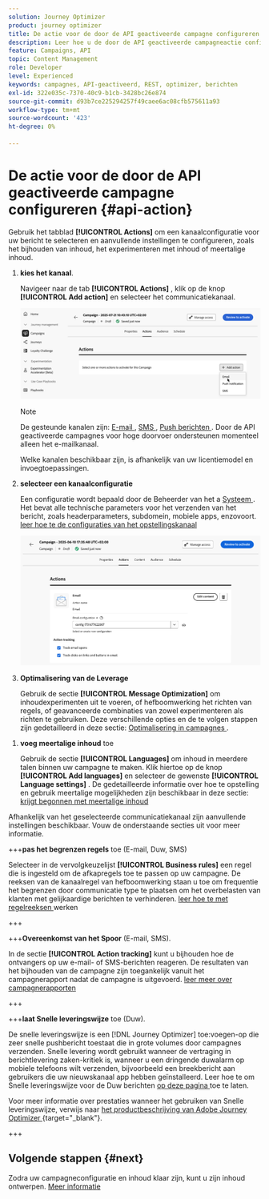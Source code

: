```yaml
---
solution: Journey Optimizer
product: journey optimizer
title: De actie voor de door de API geactiveerde campagne configureren
description: Leer hoe u de door de API geactiveerde campagneactie configureert.
feature: Campaigns, API
topic: Content Management
role: Developer
level: Experienced
keywords: campagnes, API-geactiveerd, REST, optimizer, berichten
exl-id: 322e035c-7370-40c9-b1cb-3428bc26e874
source-git-commit: d93b7ce225294257f49caee6ac08cfb575611a93
workflow-type: tm+mt
source-wordcount: '423'
ht-degree: 0%

---
```


# De actie voor de door de API geactiveerde campagne configureren {#api-action}

Gebruik het tabblad **[!UICONTROL Actions]** om een kanaalconfiguratie voor uw bericht te selecteren en aanvullende instellingen te configureren, zoals het bijhouden van inhoud, het experimenteren met inhoud of meertalige inhoud.

1. **kies het kanaal**.

   Navigeer naar de tab **[!UICONTROL Actions]** , klik op de knop **[!UICONTROL Add action]** en selecteer het communicatiekanaal.

   ![](assets/api-triggered-channel.png)

   >[!NOTE]
   >
   >De gesteunde kanalen zijn: [ E-mail ](../email/get-started-email.md), [ SMS ](../sms/get-started-sms.md), [ Push berichten ](../push/get-started-push.md). Door de API geactiveerde campagnes voor hoge doorvoer ondersteunen momenteel alleen het e-mailkanaal.
   >
   >Welke kanalen beschikbaar zijn, is afhankelijk van uw licentiemodel en invoegtoepassingen.

1. **selecteer een kanaalconfiguratie**

   Een configuratie wordt bepaald door de Beheerder van het a [ Systeem ](../start/path/administrator.md). Het bevat alle technische parameters voor het verzenden van het bericht, zoals headerparameters, subdomein, mobiele apps, enzovoort. [ leer hoe te de configuraties van het opstellingskanaal ](../configuration/channel-surfaces.md)

   ![](assets/api-triggered-create-campaign-action.png)

1. **Optimalisering van de Leverage**

   Gebruik de sectie **[!UICONTROL Message Optimization]** om inhoudexperimenten uit te voeren, of hefboomwerking het richten van regels, of geavanceerde combinaties van zowel experimenteren als richten te gebruiken. Deze verschillende opties en de te volgen stappen zijn gedetailleerd in deze sectie: [ Optimalisering in campagnes ](campaigns-message-optimization.md).
<!--
1. **Create a content experiment**

    Use the **[!UICONTROL Content experiment]** section to define multiple delivery treatments in order to measure which one performs best for your target audience. Click the **[!UICONTROL Create experiment]** button then follow the steps detailed in this section: [Create a content experiment](../content-management/content-experiment.md).-->

1. **voeg meertalige inhoud** toe

   Gebruik de sectie **[!UICONTROL Languages]** om inhoud in meerdere talen binnen uw campagne te maken. Klik hiertoe op de knop **[!UICONTROL Add languages]** en selecteer de gewenste **[!UICONTROL Language settings]** . De gedetailleerde informatie over hoe te opstelling en gebruik meertalige mogelijkheden zijn beschikbaar in deze sectie: [ krijgt begonnen met meertalige inhoud ](../content-management/multilingual-gs.md)

Afhankelijk van het geselecteerde communicatiekanaal zijn aanvullende instellingen beschikbaar. Vouw de onderstaande secties uit voor meer informatie.

+++**pas het begrenzen regels** toe (E-mail, Duw, SMS)

Selecteer in de vervolgkeuzelijst **[!UICONTROL Business rules]** een regel die is ingesteld om de afkapregels toe te passen op uw campagne. De reeksen van de kanaalregel van hefboomwerking staan u toe om frequentie het begrenzen door communicatie type te plaatsen om het overbelasten van klanten met gelijkaardige berichten te verhinderen. [ leer hoe te met regelreeksen ](../conflict-prioritization/rule-sets.md) werken

+++

+++**Overeenkomst van het Spoor** (E-mail, SMS).

In de sectie **[!UICONTROL Action tracking]** kunt u bijhouden hoe de ontvangers op uw e-mail- of SMS-berichten reageren. De resultaten van het bijhouden van de campagne zijn toegankelijk vanuit het campagnerapport nadat de campagne is uitgevoerd. [ leer meer over campagnerapporten ](../reports/campaign-global-report-cja.md)

+++

+++**laat Snelle leveringswijze** toe (Duw).

De snelle leveringswijze is een [!DNL Journey Optimizer] toe:voegen-op die zeer snelle pushbericht toestaat die in grote volumes door campagnes verzenden. Snelle levering wordt gebruikt wanneer de vertraging in berichtlevering zaken-kritiek is, wanneer u een dringende duwalarm op mobiele telefoons wilt verzenden, bijvoorbeeld een breekbericht aan gebruikers die uw nieuwskanaal app hebben geïnstalleerd. Leer hoe te om Snelle leveringswijze voor de Duw berichten [ op deze pagina ](../push/create-push.md#rapid-delivery) toe te laten.

Voor meer informatie over prestaties wanneer het gebruiken van Snelle leveringswijze, verwijs naar [ het productbeschrijving van Adobe Journey Optimizer ](https://helpx.adobe.com/legal/product-descriptions/adobe-journey-optimizer.html){target="_blank"}.

+++

## Volgende stappen {#next}

Zodra uw campagneconfiguratie en inhoud klaar zijn, kunt u zijn inhoud ontwerpen. [Meer informatie](api-triggered-campaign-content.md)
